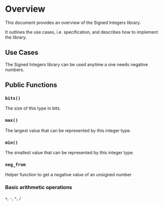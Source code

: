# Overview

This document provides an overview of the Signed Integers library.

It outlines the use cases, i.e. specification, and describes how to implement the library.

## Use Cases

The Signed Integers library can be used anytime a one needs negative numbers.

## Public Functions

### `bits()`

The size of this type in bits.

### `max()`

The largest value that can be represented by this integer type.

### `min()`

The smallest value that can be represented by this integer type.
    
### `neg_from`

Helper function to get a negative value of an unsigned number

### Basic arithmetic operations

`+`, `-`, `*`, `/`
